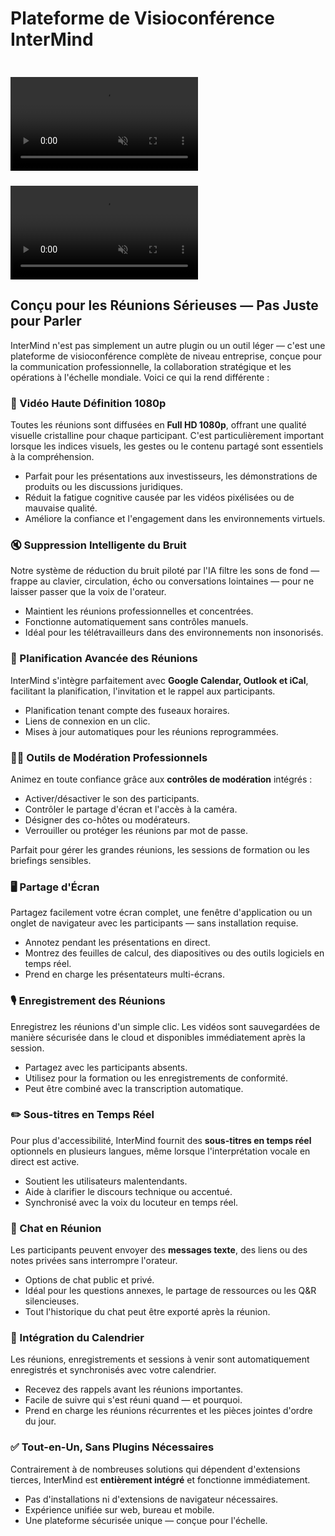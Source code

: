 # Plateforme de Visioconférence InterMind

<video  autoplay muted playsinline style="margin-top: 24px" class="light-only">
  <source src="/video-meeting-platform-1d.mp4" type="video/mp4">
</video>
<video  autoplay muted playsinline style="margin-top: 24px" class="dark-only">
  <source src="/video-meeting-platform-1l.mp4" type="video/mp4">
</video>

## Conçu pour les Réunions Sérieuses — Pas Juste pour Parler

InterMind n\'est pas simplement un autre plugin ou un outil léger — c\'est une plateforme de visioconférence complète de niveau entreprise, conçue pour la communication professionnelle, la collaboration stratégique et les opérations à l\'échelle mondiale. Voici ce qui la rend différente :

### 🎥 Vidéo Haute Définition 1080p

Toutes les réunions sont diffusées en **Full HD 1080p**, offrant une qualité visuelle cristalline pour chaque participant. C\'est particulièrement important lorsque les indices visuels, les gestes ou le contenu partagé sont essentiels à la compréhension.

- Parfait pour les présentations aux investisseurs, les démonstrations de produits ou les discussions juridiques.
- Réduit la fatigue cognitive causée par les vidéos pixélisées ou de mauvaise qualité.
- Améliore la confiance et l\'engagement dans les environnements virtuels.

### 🔇 Suppression Intelligente du Bruit

Notre système de réduction du bruit piloté par l\'IA filtre les sons de fond — frappe au clavier, circulation, écho ou conversations lointaines — pour ne laisser passer que la voix de l\'orateur.

- Maintient les réunions professionnelles et concentrées.
- Fonctionne automatiquement sans contrôles manuels.
- Idéal pour les télétravailleurs dans des environnements non insonorisés.

### 📅 Planification Avancée des Réunions

InterMind s\'intègre parfaitement avec **Google Calendar, Outlook et iCal**, facilitant la planification, l\'invitation et le rappel aux participants.

- Planification tenant compte des fuseaux horaires.
- Liens de connexion en un clic.
- Mises à jour automatiques pour les réunions reprogrammées.

### 🧑‍⚖️ Outils de Modération Professionnels

Animez en toute confiance grâce aux **contrôles de modération** intégrés :

- Activer/désactiver le son des participants.
- Contrôler le partage d\'écran et l\'accès à la caméra.
- Désigner des co-hôtes ou modérateurs.
- Verrouiller ou protéger les réunions par mot de passe.

Parfait pour gérer les grandes réunions, les sessions de formation ou les briefings sensibles.

### 🖥️ Partage d\'Écran

Partagez facilement votre écran complet, une fenêtre d\'application ou un onglet de navigateur avec les participants — sans installation requise.

- Annotez pendant les présentations en direct.
- Montrez des feuilles de calcul, des diapositives ou des outils logiciels en temps réel.
- Prend en charge les présentateurs multi-écrans.

### 🎙️ Enregistrement des Réunions

Enregistrez les réunions d\'un simple clic. Les vidéos sont sauvegardées de manière sécurisée dans le cloud et disponibles immédiatement après la session.

- Partagez avec les participants absents.
- Utilisez pour la formation ou les enregistrements de conformité.
- Peut être combiné avec la transcription automatique.

### ✏️ Sous-titres en Temps Réel

Pour plus d\'accessibilité, InterMind fournit des **sous-titres en temps réel** optionnels en plusieurs langues, même lorsque l\'interprétation vocale en direct est active.

- Soutient les utilisateurs malentendants.
- Aide à clarifier le discours technique ou accentué.
- Synchronisé avec la voix du locuteur en temps réel.

### 💬 Chat en Réunion

Les participants peuvent envoyer des **messages texte**, des liens ou des notes privées sans interrompre l\'orateur.

- Options de chat public et privé.
- Idéal pour les questions annexes, le partage de ressources ou les Q&R silencieuses.
- Tout l\'historique du chat peut être exporté après la réunion.

### 📆 Intégration du Calendrier

Les réunions, enregistrements et sessions à venir sont automatiquement enregistrés et synchronisés avec votre calendrier.

- Recevez des rappels avant les réunions importantes.
- Facile de suivre qui s\'est réuni quand — et pourquoi.
- Prend en charge les réunions récurrentes et les pièces jointes d\'ordre du jour.

### ✅ Tout-en-Un, Sans Plugins Nécessaires

Contrairement à de nombreuses solutions qui dépendent d\'extensions tierces, InterMind est **entièrement intégré** et fonctionne immédiatement.

- Pas d\'installations ni d\'extensions de navigateur nécessaires.
- Expérience unifiée sur web, bureau et mobile.
- Une plateforme sécurisée unique — conçue pour l\'échelle.